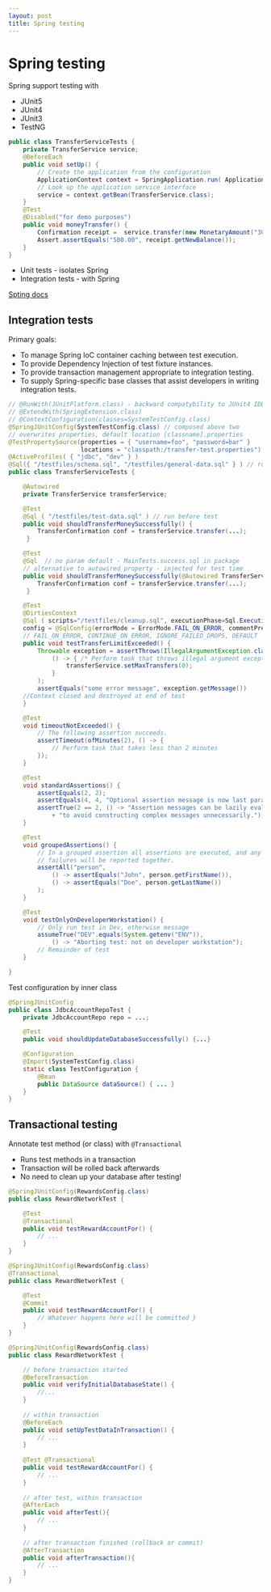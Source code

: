 ```yaml
---
layout: post
title: Spring testing
---
```

# Spring testing

Spring support testing with

- JUnit5
- JUnit4
- JUnit3
- TestNG

```java
public class TransferServiceTests {
    private TransferService service;
    @BeforeEach 
    public void setUp() {
        // Create the application from the configuration 
        ApplicationContext context = SpringApplication.run( ApplicationConfig.class )
        // Look up the application service interface
        service = context.getBean(TransferService.class);
    }
    @Test
    @Disabled("for demo purposes")
    public void moneyTransfer() {
        Confirmation receipt =  service.transfer(new MonetaryAmount("300.00"), "1", "2"));
        Assert.assertEquals("500.00", receipt.getNewBalance());
    }
}
```

- Unit tests - isolates Spring
- Integration tests - with Spring

[Spting docs](https://docs.spring.io/spring/docs/current/spring-framework-reference/testing.html#integration-testing)

## Integration tests

Primary goals:

- To manage Spring IoC container caching between test execution.
- To provide Dependency Injection of test fixture instances.
- To provide transaction management appropriate to integration testing.
- To supply Spring-specific base classes that assist developers in writing integration tests.

```java
// @RunWith(JUnitPlatform.class) - backward compatybility to JUnit4 IDE
// @ExtendWith(SpringExtension.class)
// @ContextConfiguration(classes=SystemTestConfig.class)
@SpringJUnitConfig(SystemTestConfig.class) // composed above two
// overwrites properties, default location [classname].properties
@TestPropertySource(properties = { "username=foo", "password=bar" } 
                    locations = "classpath:/transfer-test.properties")
@ActiveProfiles( { "jdbc", "dev" } )
@Sql({ "/testfiles/schema.sql", "/testfiles/general-data.sql" } ) // run before each test
public class TransferServiceTests {

    @Autowired
    private TransferService transferService;

    @Test
    @Sql ( "/testfiles/test-data.sql" ) // run before test
    public void shouldTransferMoneySuccessfully() {
        TransferConfirmation conf = transferService.transfer(...);
     }

    @Test
    @Sql  // no param default - MainTests.success.sql in package
    // alternative to autowired property - injected for test time
    public void shouldTransferMoneySuccessfully(@Autowired TransferService transferService) {
        TransferConfirmation conf = transferService.transfer(...);
     }

    @Test
    @DirtiesContext
    @Sql ( scripts="/testfiles/cleanup.sql", executionPhase=Sql.ExecutionPhase.AFTER_TEST_METHOD,
    config = @SqlConfig(errorMode = ErrorMode.FAIL_ON_ERROR, commentPrefix = "//", separator = "@@") )
    // FAIL_ON_ERROR, CONTINUE_ON_ERROR, IGNORE_FAILED_DROPS, DEFAULT
    public void testTransferLimitExceeded() {
        Throwable exception = assertThrows(IllegalArgumentException.class,
            () -> { /* Perform task that throws illegal argument exception */
                transferService.setMaxTransfers(0);
            }
        );
        assertEquals("some error message", exception.getMessage())
    //Context closed and destroyed at end of test
    }

    @Test
    void timeoutNotExceeded() {
        // The following assertion succeeds.
        assertTimeout(ofMinutes(2), () -> {
            // Perform task that takes less than 2 minutes
        });
    }

    @Test
    void standardAssertions() {
        assertEquals(2, 2);
        assertEquals(4, 4, "Optional assertion message is now last parameter."); 
        assertTrue(2 == 2, () -> "Assertion messages can be lazily evaluated -- "
            + "to avoid constructing complex messages unnecessarily.");
    }

    @Test
    void groupedAssertions() {
        // In a grouped assertion all assertions are executed, and any
        // failures will be reported together.
        assertAll("person",
            () -> assertEquals("John", person.getFirstName()),
            () -> assertEquals("Doe", person.getLastName())
        );
    }

    @Test 
    void testOnlyOnDeveloperWorkstation() {
        // Only run test in Dev, otherwise message
        assumeTrue("DEV".equals(System.getenv("ENV")),
            () -> "Aborting test: not on developer workstation");
        // Remainder of test
    }

}
```

Test configuration by inner class

```java
@SpringJUnitConfig
public class JdbcAccountRepoTest {
    private JdbcAccountRepo repo = ...;

    @Test
    public void shouldUpdateDatabaseSuccessfully() {...}

    @Configuration
    @Import(SystemTestConfig.class)
    static class TestConfiguration {
        @Bean 
        public DataSource dataSource() { ... }
    }
}
```

## Transactional testing

Annotate test method (or class) with `@Transactional`

- Runs test methods in a transaction
- Transaction will be rolled back afterwards
- No need to clean up your database after testing!

```java
@SpringJUnitConfig(RewardsConfig.class)
public class RewardNetworkTest {

    @Test
    @Transactional
    public void testRewardAccountFor() {
        // ...
    }
}
```

```java
@SpringJUnitConfig(RewardsConfig.class)
@Transactional
public class RewardNetworkTest {

    @Test
    @Commit
    public void testRewardAccountFor() {
        // Whatever happens here will be committed }
    }
}
```

```java
@SpringJUnitConfig(RewardsConfig.class)
public class RewardNetworkTest {

    // before transaction started
    @BeforeTransaction
    public void verifyInitialDatabaseState() {
        //...
    }
    
    // within transaction
    @BeforeEach
    public void setUpTestDataInTransaction() {
        // ...
    }
    
    @Test @Transactional
    public void testRewardAccountFor() {
        // ...
    }
    
    // after test, within transaction
    @AfterEach
    public void afterTest(){
        // ...
    }
    
    // after transaction finished (rollback or commit)
    @AfterTransaction
    public void afterTransaction(){
        // ...
    }
}
```